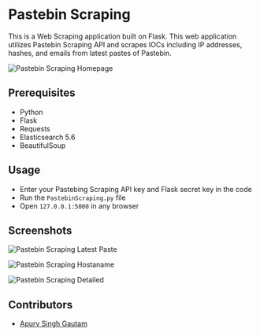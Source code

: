 # Pastebin Scraping


This is a Web Scraping application built on Flask. This web application utilizes Pastebin Scraping API and scrapes IOCs including IP addresses, hashes, and emails from latest pastes of Pastebin.


![Pastebin Scraping Homepage](https://user-images.githubusercontent.com/20106707/39991641-d14dcbe6-578d-11e8-9b41-82926273694b.png)


## Prerequisites

- Python
- Flask
- Requests
- Elasticsearch 5.6
- BeautifulSoup


## Usage

- Enter your Pastebing Scraping API key and Flask secret key in the code
- Run the `PastebinScraping.py` file
- Open `127.0.0.1:5000` in any browser


## Screenshots

![Pastebin Scraping Latest Paste](https://user-images.githubusercontent.com/20106707/40423043-f09937c4-5eae-11e8-9f30-da276409d6f1.png)

![Pastebin Scraping Hostaname](https://user-images.githubusercontent.com/20106707/40050475-3cd0bd2a-5855-11e8-99e9-2f2deb91bfed.png)

![Pastebin Scraping Detailed](https://user-images.githubusercontent.com/20106707/78074932-9ebe6d00-7371-11ea-86e5-0acd81e9fdb0.png)

## Contributors

- [Apurv Singh Gautam](https://apurvsinghgautam.me)
